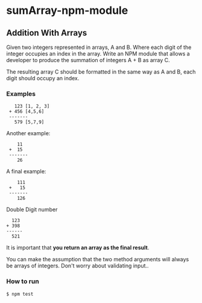 # sumArray-npm-module
## Addition With Arrays

Given two integers represented in arrays, A and B. Where each digit of the integer occupies an index in the array.
Write an NPM module that allows a developer to produce the summation of integers A + B as array C.

The resulting array C should be formatted in the same way as A and B, each digit should occupy an index.

### Examples

```
   123 [1, 2, 3]
 + 456 [4,5,6]
 -------
   579 [5,7,9]
```

Another example:

```
    11
 +  15
 -------
    26
```

A final example:

```
    111
 +   15
 -------
    126
```

Double Digit number

```
  123
+ 398
------
  521

```

It is important that **you return an array as the final result**.

You can make the assumption that the two method arguments will always be arrays of integers. Don't worry about validating input..

### How to run

```
$ npm test
```
